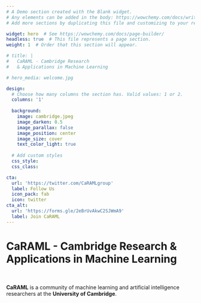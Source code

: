 ```yaml
---
# A Demo section created with the Blank widget.
# Any elements can be added in the body: https://wowchemy.com/docs/writing-markdown-latex/
# Add more sections by duplicating this file and customizing to your requirements.

widget: hero  # See https://wowchemy.com/docs/page-builder/
headless: true  # This file represents a page section.
weight: 1  # Order that this section will appear.

# title: |
#   CaRAML - Cambridge Research 
#   & Applications in Machine Learning

# hero_media: welcome.jpg

design:
  # Choose how many columns the section has. Valid values: 1 or 2.
  columns: '1'
  
  background:
    image: cambridge.jpeg
    image_darken: 0.5
    image_parallax: false
    image_position: center
    image_size: cover
    text_color_light: true
  
  # Add custom styles
  css_style:
  css_class:

cta:
  url: 'https://twitter.com/CaRAMLgroup'
  label: Follow Us
  icon_pack: fab
  icon: twitter
cta_alt:
  url: 'https://forms.gle/2eBrUvAkwC2SJWmA9'
  label: Join CaRAML
---
```


<h1>CaRAML - Cambridge Research & Applications in Machine Learning</h1>

<br>

**CaRAML** is a community of machine learning and artificial intelligence researchers at the **University of Cambridge**.

<br>
